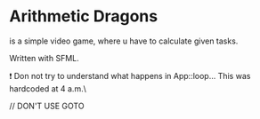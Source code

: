 # Arithmetic Dragons
is a simple video game, where u have to calculate given tasks.

Written with SFML.

❗ Don not try to understand what happens in App::loop... This was hardcoded at 4 a.m.\

// DON'T USE GOTO
